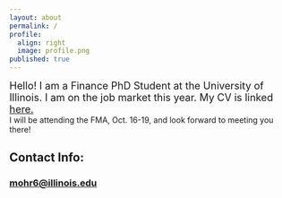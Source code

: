 ```yaml
---
layout: about
permalink: /
profile:
  align: right
  image: profile.png
published: true
---
```

 <font size="+1"> Hello! I am a Finance PhD Student at the University of Illinois. I am on the job market this year. My CV is linked <a href="https://www.dropbox.com/s/doov4krxe890nd9/vita2022.pdf?dl=0">here.</a> </font>
 <br>
 I will be attending the FMA, Oct. 16-19, and look forward to meeting you there! 
  <br>

## Contact Info:
### mohr6@illinois.edu

